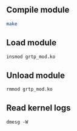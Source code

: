 ## Compile module
```bash
make
```

## Load module
```bash
insmod grtp_mod.ko
```

## Unload module
```bash
rmmod grtp_mod.ko
```

## Read kernel logs
```
dmesg -W
```
